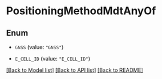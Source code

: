 # PositioningMethodMdtAnyOf

## Enum


* `GNSS` (value: `"GNSS"`)

* `E_CELL_ID` (value: `"E_CELL_ID"`)


[[Back to Model list]](../README.md#documentation-for-models) [[Back to API list]](../README.md#documentation-for-api-endpoints) [[Back to README]](../README.md)


